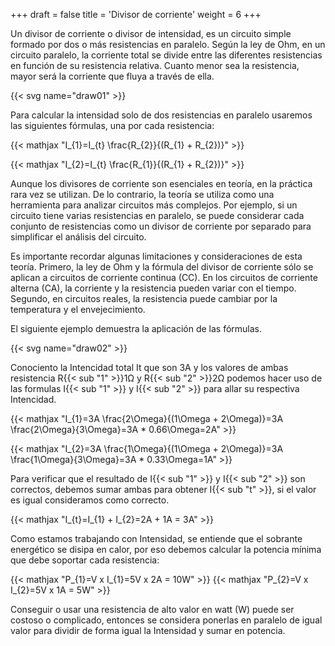 +++
draft  = false
title  = 'Divisor de corriente'
weight = 6
+++

Un divisor de corriente o divisor de intensidad, es un circuito simple formado por dos o más resistencias en paralelo. Según la ley de Ohm, en un circuito paralelo, la corriente total se divide entre las diferentes resistencias en función de su resistencia relativa. Cuanto menor sea la resistencia, mayor será la corriente que fluya a través de ella.

{{< svg name="draw01" >}}

Para calcular la intensidad solo de dos resistencias en paralelo usaremos las siguientes fórmulas, una por cada resistencia:

{{< mathjax "I_{1}=I_{t} \frac{R_{2}}{(R_{1} + R_{2})}" >}}

{{< mathjax "I_{2}=I_{t} \frac{R_{1}}{(R_{1} + R_{2})}" >}}

Aunque los divisores de corriente son esenciales en teoría, en la práctica rara vez se utilizan. De lo contrario, la teoría se utiliza como una herramienta para analizar circuitos más complejos. Por ejemplo, si un circuito tiene varias resistencias en paralelo, se puede considerar cada conjunto de resistencias como un divisor de corriente por separado para simplificar el análisis del circuito.

Es importante recordar algunas limitaciones y consideraciones de esta teoría. Primero, la ley de Ohm y la fórmula del divisor de corriente sólo se aplican a circuitos de corriente continua (CC). En los circuitos de corriente alterna (CA), la corriente y la resistencia pueden variar con el tiempo. Segundo, en circuitos reales, la resistencia puede cambiar por la temperatura y el envejecimiento.

El siguiente ejemplo demuestra la aplicación de las fórmulas.

{{< svg name="draw02" >}}

Conociento la Intencidad total It que son 3A y los valores de ambas resistencia R{{< sub "1" >}}1Ω y R{{< sub "2" >}}2Ω podemos hacer uso de las formulas I{{< sub "1" >}} y I{{< sub "2" >}} para allar su respectiva Intencidad.

{{< mathjax "I_{1}=3A \frac{2\Omega}{(1\Omega + 2\Omega)}=3A \frac{2\Omega}{3\Omega}=3A * 0.66\Omega=2A" >}}

{{< mathjax "I_{2}=3A \frac{1\Omega}{(1\Omega + 2\Omega)}=3A \frac{1\Omega}{3\Omega}=3A * 0.33\Omega=1A" >}}

Para verificar que el resultado de I{{< sub "1" >}} y I{{< sub "2" >}} son correctos, debemos sumar ambas para obtener I{{< sub "t" >}}, si el valor es igual consideramos como correcto.

{{< mathjax "I_{t}=I_{1} + I_{2}=2A + 1A = 3A" >}}

Como estamos trabajando con Intensidad, se entiende que el sobrante energético se disipa en calor, por eso debemos calcular la potencia mínima que debe soportar cada resistencia:

{{< mathjax "P_{1}=V x I_{1}=5V x 2A = 10W" >}}
{{< mathjax "P_{2}=V x I_{2}=5V x 1A = 5W" >}}

Conseguir o usar una resistencia de alto valor en watt (W) puede ser costoso o complicado, entonces se considera ponerlas en paralelo de igual valor para dividir de forma igual la Intensidad y sumar en potencia.
